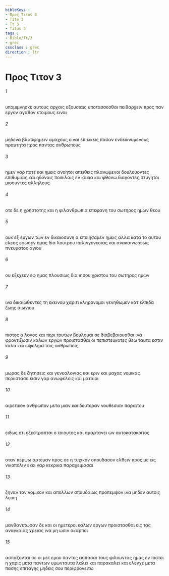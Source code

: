 ```yaml
---
bibleKeys : 
- Προς Τιτον 3
- Tite 3
- Tt 3
- Titus 3
tags : 
- Bible/Tt/3
- grec
cssclass : grec
direction : ltr
---
```


# Προς Τιτον 3

###### 1
υπομιμνησκε αυτους αρχαις εξουσιαις υποτασσεσθαι πειθαρχειν προς παν εργον αγαθον ετοιμους ειναι
###### 2
μηδενα βλασφημειν αμαχους ειναι επιεικεις πασαν ενδεικνυμενους πραυτητα προς παντας ανθρωπους
###### 3
ημεν γαρ ποτε και ημεις ανοητοι απειθεις πλανωμενοι δουλευοντες επιθυμιαις και ηδοναις ποικιλαις εν κακια και φθονω διαγοντες στυγητοι μισουντες αλληλους
###### 4
οτε δε η χρηστοτης και η φιλανθρωπια επεφανη του σωτηρος ημων θεου
###### 5
ουκ εξ εργων των εν δικαιοσυνη α εποιησαμεν ημεις αλλα κατα το αυτου ελεος εσωσεν ημας δια λουτρου παλινγενεσιας και ανακαινωσεως πνευματος αγιου
###### 6
ου εξεχεεν εφ ημας πλουσιως δια ιησου χριστου του σωτηρος ημων
###### 7
ινα δικαιωθεντες τη εκεινου χαριτι κληρονομοι γενηθωμεν κατ ελπιδα ζωης αιωνιου
###### 8
πιστος ο λογος και περι τουτων βουλομαι σε διαβεβαιουσθαι ινα φροντιζωσιν καλων εργων προιστασθαι οι πεπιστευκοτες θεω ταυτα εστιν καλα και ωφελιμα τοις ανθρωποις
###### 9
μωρας δε ζητησεις και γενεαλογιας και εριν και μαχας νομικας περιιστασο εισιν γαρ ανωφελεις και ματαιοι
###### 10
αιρετικον ανθρωπον μετα μιαν και δευτεραν νουθεσιαν παραιτου
###### 11
ειδως οτι εξεστραπται ο τοιουτος και αμαρτανει ων αυτοκατακριτος
###### 12
οταν πεμψω αρτεμαν προς σε η τυχικον σπουδασον ελθειν προς με εις νικοπολιν εκει γαρ κεκρικα παραχειμασαι
###### 13
ζηναν τον νομικον και απολλων σπουδαιως προπεμψον ινα μηδεν αυτοις λειπη
###### 14
μανθανετωσαν δε και οι ημετεροι καλων εργων προιστασθαι εις τας αναγκαιας χρειας ινα μη ωσιν ακαρποι
###### 15
ασπαζονται σε οι μετ εμου παντες ασπασαι τους φιλουντας ημας εν πιστει η χαρις μετα παντων υμωνταυτα λαλει και παρακαλει και ελεγχε μετα πασης επιταγης μηδεις σου περιφρονειτω
